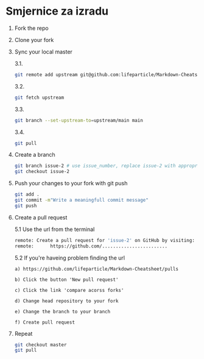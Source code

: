 # Smjernice za izradu 

1. Fork the repo
2. Clone your fork
3. Sync your local master

    3.1. 
    ```bash
    git remote add upstream git@github.com:lifeparticle/Markdown-Cheatsheet.git
    ```
    
    3.2. 
    ```bash
    git fetch upstream
    ```
    
    3.3.
    ```bash
    git branch --set-upstream-to=upstream/main main
    ```
    
    3.4.
    ```bash
    git pull
    ```
    
4. Create a branch
    ```bash
    git branch issue-2 # use issue_number, replace issue-2 with appropriate branch name 
    git checkout issue-2
    ```
5. Push your changes to your fork with git push
    ```bash
    git add .
    git commit -m"Write a meaningfull commit message"
    git push
    ```
6. Create a pull request
  
    5.1 Use the url from the terminal

    ```bash
    remote: Create a pull request for 'issue-2' on GitHub by visiting:
    remote:      https://github.com/........................
    ```
    
   5.2 If you're haveing problem finding the url
   
       a) https://github.com/lifeparticle/Markdown-Cheatsheet/pulls

       b) Click the button 'New pull request'

       c) Click the link 'compare acorss forks'

       d) Change head repository to your fork

       e) Change the branch to your branch

       f) Create pull request
7. Repeat

   ```bash
   git checkout master
   git pull
   ```
